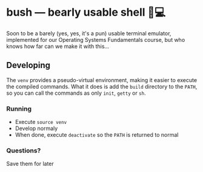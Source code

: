 # bush — bearly usable shell 🐻💻

Soon to be a barely (yes, yes, it's a pun) usable terminal emulator, implemented for our Operating Systems Fundamentals course, but who knows how far can we make it with this…

## Developing
The `venv` provides a pseudo-virtual environment, making it easier to execute the compiled commands. What it does is add the `build` directory to the `PATH`, so you can call the commands as only `init`, `getty` or `sh`.

### Running
* Execute `source venv`
* Develop normaly
* When done, execute `deactivate` so the `PATH` is returned to normal

### Questions?
Save them for later
